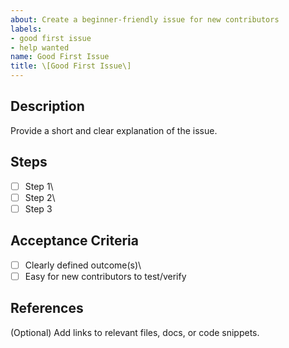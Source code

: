 ```yaml
---
about: Create a beginner-friendly issue for new contributors
labels:
- good first issue
- help wanted
name: Good First Issue
title: \[Good First Issue\]
---
```


## Description

Provide a short and clear explanation of the issue.

## Steps

-   [ ] Step 1\
-   [ ] Step 2\
-   [ ] Step 3

## Acceptance Criteria

-   [ ] Clearly defined outcome(s)\
-   [ ] Easy for new contributors to test/verify

## References

(Optional) Add links to relevant files, docs, or code snippets.
